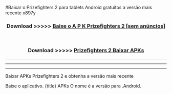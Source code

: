 #Baixar o Prizefighters 2   para tablets Android gratuitos a versão mais recente x897y


<div align="center">
<h3>Download >>>>> <a href="https://pt-web.web.app/?pt= Prizefighters 2 ">Baixe o A P K Prizefighters 2  [sem anúncios]</a></h3><br>

<h3>Download >>>>> <a href="https://pt-web.web.app/?pt= Prizefighters 2 ">Prizefighters 2  Baixar APKs</a></h3>
</div>

----------------------------------------------------------

----------------------------------------------------------

----------------------------------------------------------

Baixar APKs Prizefighters 2  e obtenha a versão mais recente

Baixe o aplicativo. {title} APKs O nome é a versão para .Android.


